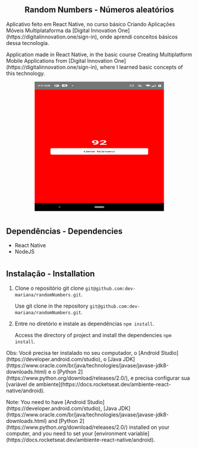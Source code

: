 # <h2 align="center">Random Numbers - Números aleatórios</h2>

<p>
  Aplicativo feito em React Native, no curso básico Criando Aplicações Móveis Multiplataforma da [Digital Innovation One](https://digitalinnovation.one/sign-in), 
  onde aprendi conceitos básicos dessa tecnologia.
</p>
<p>
  Application made in React Native, in the basic course Creating Multiplatform Mobile Applications from [Digital Innovation One](https://digitalinnovation.one/sign-in),
  where I learned basic concepts of this technology.
</p>

<div align="center">
  <img src="https://github.com/dev-mariana/randomNumbers/blob/main/src/assets/randomNumbers.png" width="350px" height="350px">
</div>

# <h2>Dependências - Dependencies</h2>

* React Native
* NodeJS

# <h2>Instalação - Installation</h2>

1. Clone o repositório git clone `git@github.com:dev-mariana/randomNumbers.git`.

   Use git clone in the repository `git@github.com:dev-mariana/randomNumbers.git`.
 
2. Entre no diretório e instale as dependências `npm install`.

   Access the directory of project and install the dependencies `npm install`.
   
   
<p>
  Obs: Você precisa ter instalado no seu computador, o [Android Studio](https://developer.android.com/studio), 
  o [Java JDK](https://www.oracle.com/br/java/technologies/javase/javase-jdk8-downloads.html) e o [Python 2](https://www.python.org/download/releases/2.0/), 
  e precisa configurar sua [variável de ambiente](https://docs.rocketseat.dev/ambiente-react-native/android).
</p> 
<p>
  Note: You need to have [Android Studio](https://developer.android.com/studio), [Java JDK](https://www.oracle.com/br/java/technologies/javase/javase-jdk8-downloads.html)
  and [Python 2](https://www.python.org/download/releases/2.0/) installed on your computer, 
  and you need to set your [environment variable](https://docs.rocketseat.dev/ambiente-react-native/android).
</p>
